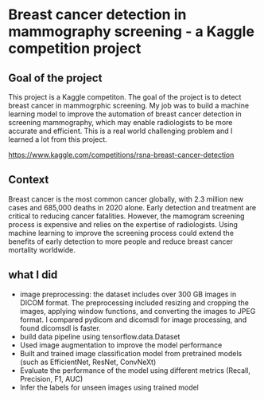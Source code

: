 # Breast cancer detection in mammography screening - a Kaggle competition project

## Goal of the project
This project is a Kaggle competiton. The goal of the project is to detect breast cancer in mammogrphic screening. My job was to build a machine learning model to improve the automation of breast cancer detection in screening mammography, which may enable radiologists to be more accurate and efficient. This is a real world challenging problem and I learned a lot from this project.

https://www.kaggle.com/competitions/rsna-breast-cancer-detection


## Context
Breast cancer is the most common cancer globally, with 2.3 million new cases and 685,000 deaths in 2020 alone. Early detection and treatment are critical to reducing cancer fatalities. However, the mamogram screening process is expensive and relies on the expertise of radiologists. Using machine learning to improve the screening process could extend the benefits of early detection to more people and reduce breast cancer mortality worldwide.

## what I did
- image preprocessing: the dataset includes over 300 GB images in DICOM format. The preprocessing included resizing and cropping the images, applying window functions, and converting the images to JPEG format. I compared pydicom and dicomsdl for image processing, and found dicomsdl is faster.
- build data pipeline using tensorflow.data.Dataset
- Used image augmentation to improve the model performance
- Built and trained image classification model from pretrained models (such as EfficientNet, ResNet, ConvNeXt)
- Evaluate the performance of the model using different metrics (Recall, Precision, F1, AUC)
- Infer the labels for unseen images using trained model